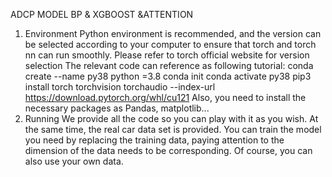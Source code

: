 ADCP MODEL
BP & XGBOOST &ATTENTION

1. Environment
    Python environment is recommended, and the version can be selected according to your computer to ensure that torch and torch nn can run smoothly. Please refer to torch official website for version selection
   The relevant code can reference as following tutorial: 
    conda create --name py38 python =3.8
    conda init
    conda activate py38
    pip3 install torch torchvision torchaudio --index-url https://download.pytorch.org/whl/cu121
    Also, you need to install the necessary packages as Pandas, matplotlib...
2. Running
    We provide all the code so you can play with it as you wish. At the same time, the real car data set is provided. You can train the model you need by replacing the training data, paying attention to the dimension of the data needs to be corresponding. Of course, you can also use your own data. 
